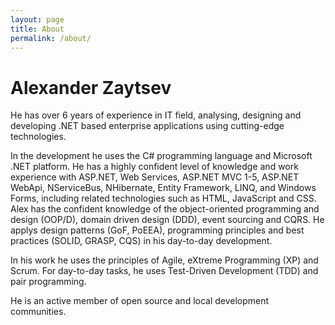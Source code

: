 ```yaml
---
layout: page
title: About
permalink: /about/
---
```

Alexander Zaytsev
=================

He has over 6 years of experience in IT field, analysing, designing and developing .NET based enterprise applications using cutting-edge technologies. 

In the development he uses the C# programming language and Microsoft .NET platform. He has a highly confident level of knowledge and work experience with ASP.NET, Web Services, ASP.NET MVC 1-5, ASP.NET WebApi, NServiceBus, NHibernate, Entity Framework, LINQ, and Windows Forms, including related technologies such as HTML, JavaScript and CSS.
Alex has the confident knowledge of the object-oriented programming and design (OOP/D), domain driven design (DDD), event sourcing and CQRS. He applys design patterns (GoF, PoEEA), programming principles and best practices (SOLID, GRASP, CQS) in his day-to-day development.

In his work he uses the principles of Agile, eXtreme Programming (XP) and Scrum. For day-to-day tasks, he uses Test-Driven Development (TDD) and pair programming.

He is an active member of open source and local development communities.
